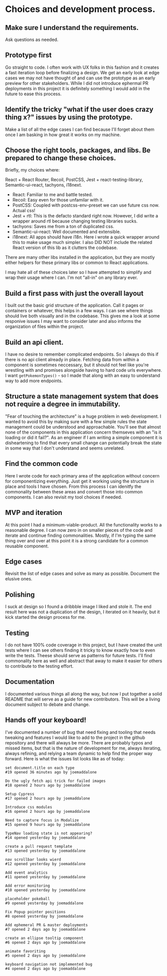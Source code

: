 # Choices and development process.

## Make sure I understand the requirements.

Ask questions as needed.

## Prototype first

Go straight to code.  I often work with UX folks in this fashion and it creates a fast iteration loop before finalizing a design.  We get an early look at edge cases we may not have thought of and can use the prototype as an early preview for other stakeholders.  While I did not introduce ephermal PR deployments in this project it is definitely something I would add in the future to ease this process.

## Identify the tricky "what if the user does crazy thing x?" issues by using the prototype.

Make a list of all the edge cases I can find because I'll forget about them once I am basking in how great it works on my machine.

## Choose the right tools, packages, and libs.  Be prepared to change these choices.

Briefly, my choices where:

React + React Router, Recoil, PostCSS, Jest + react-testing-library, Semantic-ui-react, tachyons, i18next.

* React: Familiar to me and battle tested.
* Recoil: Easy even for those unfamilar with it.
* PostCSS: Coupled with postcss-env-preset we can use future css now.  Actual css!
* Jest + rtl: This is the defacto standard right now. However, I did write a wrapper around rtl because changing testing libraries sucks.
* tachyons: Saves me from a ton of duplicated css.
* Semantic-ui-react: Well documented and extensible.
* i18next: All apps should have i18n.  Here i wrote a quick wrapper around this to make usage much simpler.  I also DID NOT include the related React version of this lib as it clutters the codebase.

There are many other libs installed in the application, but they are mostly either helpers for these primary libs or common to React applications.

I may hate all of these choices later so I have attempted to simplify and wrap their usage where I can.  I'm not "all-in" on any library ever.

## Build a first pass with just the overall layout

I built out the basic grid structure of the application.  Call it pages or containers or whatever, this helps in a few ways.  I can see where things should live both visually and in the codebase.  This gives me a look at some responive issues I may want to consider later and also informs the organization of files within the project.

## Build an api client.

I have no desire to remember complicated endpoints.  So I always do this if there is no api client already in place.  Fetching data from within a component is sometimes neccessary, but it should not feel like you're wrestling with and promises alongside having to hard code urls everywhere.  I want `getPokemonTypes()` - so I made that along with an easy to understand way to add more endpoints.

## Structure a state management system that does not require a degree in immutability.

"Fear of touching the architecture" is a huge problem in web development.  I wanted to avoid this by making sure with a few simple rules the state management could be understood and approachable.  You'll see that almost none of the components in this application concern themseves with an "is it loading or did it fail?".  As an engineer if I am writing a simple component it is disheartening to find that every small change can potentially break the state in some way that I don't understand and seems unrelated.

## Find the common code

Here I wrote code for each primary area of the application without concern for componentizing everything.  Just get it working using the structure in place and tools I have chosen.  From this process I can idenitfy the commonality between these areas and convert those into common components.  I can also revisit my tool choices if needed.

## MVP and iteration

At this point I had a minimum-viable-product.  All the functionality works to a reasonable degree.  I can now zero in on smaller pieces of the code and iterate and continue finding commonalities. Mostly, if I'm typing the same thing over and over at this point it is a strong candidate for a common reusable component.

## Edge cases

Revisit the list of edge cases and solve as many as possible.  Document the elusive ones.

## Polishing

I suck at design so I found a dribbble image I liked and stole it.  The end result here was not a duplication of the design, I iterated on it heavily, but it kick started the design process for me.

## Testing

I do not have 100% code coverage in this project, but I have created the unit tests where I can see others finding it tricky to know exactly how to even write the tests.  Theese should serve as patterns for future tests.  I'll find commonality here as well and abstract that away to make it easier for others to contribute to the testing effort.

## Documentation

I documented various things all along the way, but now I put together a solid README that will serve as a guide for new contributors.  This will be a living document subject to debate and change.

## Hands off your keyboard!

I've documented a number of bug that need fixing and tooling that needs tweaking and features I would like to add to the project in the github repository and there will always be more.  There are probably typos and missed items, but that is the nature of development for me, always iterating, always refining, and relying a team dynamic to help find the proper way forward.  Here is what the issues list looks like as of today:

```
set document.title on each type
#19 opened 36 minutes ago by joemaddalone

Do the ugly fetch api trick for failed images
#18 opened 2 hours ago by joemaddalone

Setup Cypress
#17 opened 2 hours ago by joemaddalone

Introduce css modules
#16 opened 2 hours ago by joemaddalone

Need to capture focus in Modalize
#15 opened 9 hours ago by joemaddalone

TypeNav loading state is not appearing?
#14 opened yesterday by joemaddalone

create a pull request template
#13 opened yesterday by joemaddalone

nav scrollbar looks wierd
#12 opened yesterday by joemaddalone

Add event analytics
#11 opened yesterday by joemaddalone

Add error monitoring
#10 opened yesterday by joemaddalone

placeholder pokeball
#9 opened yesterday by joemaddalone

Fix Popup pointer positions
#8 opened yesterday by joemaddalone

Add ephemeral PR & master deployments
#7 opened 2 days ago by joemaddalone

create an ellipse tooltip component
#6 opened 2 days ago by joemaddalone

animate favoriting
#5 opened 2 days ago by joemaddalone

keyboard navigation not implemented bug
#4 opened 2 days ago by joemaddalone
```
